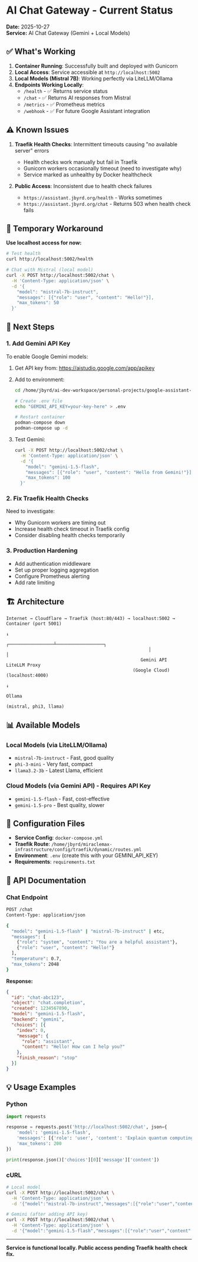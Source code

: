 # AI Chat Gateway - Current Status

**Date:** 2025-10-27  
**Service:** AI Chat Gateway (Gemini + Local Models)

## ✅ What's Working

1. **Container Running**: Successfully built and deployed with Gunicorn
2. **Local Access**: Service accessible at `http://localhost:5002`
3. **Local Models (Mistral 7B)**: Working perfectly via LiteLLM/Ollama
4. **Endpoints Working Locally**:
   - `/health` - ✅ Returns service status
   - `/chat` - ✅ Returns AI responses from Mistral
   - `/metrics` - ✅ Prometheus metrics
   - `/webhook` - ✅ For future Google Assistant integration

## ⚠️ Known Issues

1. **Traefik Health Checks**: Intermittent timeouts causing "no available server" errors
   - Health checks work manually but fail in Traefik
   - Gunicorn workers occasionally timeout (need to investigate why)
   - Service marked as unhealthy by Docker healthcheck

2. **Public Access**: Inconsistent due to health check failures
   - `https://assistant.jbyrd.org/health` - Works sometimes
   - `https://assistant.jbyrd.org/chat` - Returns 503 when health check fails

## 🔧 Temporary Workaround

**Use localhost access for now:**

```bash
# Test health
curl http://localhost:5002/health

# Chat with Mistral (local model)
curl -X POST http://localhost:5002/chat \
  -H 'Content-Type: application/json' \
  -d '{
    "model": "mistral-7b-instruct",
    "messages": [{"role": "user", "content": "Hello!"}],
    "max_tokens": 50
  }'
```

## 📝 Next Steps

### 1. Add Gemini API Key

To enable Google Gemini models:

1. Get API key from: https://aistudio.google.com/app/apikey
2. Add to environment:
   ```bash
   cd /home/jbyrd/ai-dev-workspace/personal-projects/google-assistant-ai
   
   # Create .env file
   echo "GEMINI_API_KEY=your-key-here" > .env
   
   # Restart container
   podman-compose down
   podman-compose up -d
   ```

3. Test Gemini:
   ```bash
   curl -X POST http://localhost:5002/chat \
     -H 'Content-Type: application/json' \
     -d '{
       "model": "gemini-1.5-flash",
       "messages": [{"role": "user", "content": "Hello from Gemini!"}],
       "max_tokens": 100
     }'
   ```

### 2. Fix Traefik Health Checks

Need to investigate:
- Why Gunicorn workers are timing out
- Increase health check timeout in Traefik config
- Consider disabling health checks temporarily

### 3. Production Hardening

- Add authentication middleware
- Set up proper logging aggregation
- Configure Prometheus alerting
- Add rate limiting

## 🏗️ Architecture

```
Internet → Cloudflare → Traefik (host:80/443) → localhost:5002 → Container (port 5001)
                                                                        ↓
                                                      ┌─────────────────┴──────────────────┐
                                                      │                                     │
                                                   Gemini API                        LiteLLM Proxy
                                                (Google Cloud)                    (localhost:4000)
                                                                                        ↓
                                                                                    Ollama
                                                                              (mistral, phi3, llama)
```

## 📊 Available Models

### Local Models (via LiteLLM/Ollama)
- `mistral-7b-instruct` - Fast, good quality
- `phi-3-mini` - Very fast, compact
- `llama3.2-3b` - Latest Llama, efficient

### Cloud Models (via Gemini API) - Requires API Key
- `gemini-1.5-flash` - Fast, cost-effective
- `gemini-1.5-pro` - Best quality, slower

## 🔐 Configuration Files

- **Service Config**: `docker-compose.yml`
- **Traefik Route**: `/home/jbyrd/miraclemax-infrastructure/config/traefik/dynamic/routes.yml`
- **Environment**: `.env` (create this with your GEMINI_API_KEY)
- **Requirements**: `requirements.txt`

## 📖 API Documentation

### Chat Endpoint

```bash
POST /chat
Content-Type: application/json

{
  "model": "gemini-1.5-flash" | "mistral-7b-instruct" | etc,
  "messages": [
    {"role": "system", "content": "You are a helpful assistant"},
    {"role": "user", "content": "Hello!"}
  ],
  "temperature": 0.7,
  "max_tokens": 2048
}
```

**Response:**
```json
{
  "id": "chat-abc123",
  "object": "chat.completion",
  "created": 1234567890,
  "model": "gemini-1.5-flash",
  "backend": "gemini",
  "choices": [{
    "index": 0,
    "message": {
      "role": "assistant",
      "content": "Hello! How can I help you?"
    },
    "finish_reason": "stop"
  }]
}
```

## 💡 Usage Examples

### Python
```python
import requests

response = requests.post('http://localhost:5002/chat', json={
    'model': 'gemini-1.5-flash',
    'messages': [{'role': 'user', 'content': 'Explain quantum computing'}],
    'max_tokens': 200
})

print(response.json()['choices'][0]['message']['content'])
```

### cURL
```bash
# Local model
curl -X POST http://localhost:5002/chat \
  -H 'Content-Type: application/json' \
  -d '{"model":"mistral-7b-instruct","messages":[{"role":"user","content":"Hi"}]}'

# Gemini (after adding API key)
curl -X POST http://localhost:5002/chat \
  -H 'Content-Type: application/json' \
  -d '{"model":"gemini-1.5-flash","messages":[{"role":"user","content":"Hi"}]}'
```

---

**Service is functional locally. Public access pending Traefik health check fix.**

